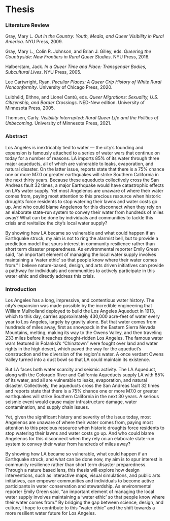 # Thesis
### Literature Review

Gray, Mary L. _Out in the Country: Youth, Media, and Queer Visibility in Rural America_. NYU Press, 2009.

Gray, Mary L., Colin R. Johnson, and Brian J. Gilley, eds. _Queering the Countryside: New Frontiers in Rural Queer Studies_. NYU Press, 2016.

Halberstam, Jack. _In a Queer Time and Place: Transgender Bodies, Subcultural Lives_. NYU Press, 2005.

Lee Cartwright, Ryan. _Peculiar Places: A Queer Crip History of White Rural Nonconformity_. University of Chicago Press, 2020.

Luibhéid, Eithne, and Lionel Cantú, eds. _Queer Migrations: Sexuality, U.S. Citizenship, and Border Crossings_. NED-New edition. University of Minnesota Press, 2005.

Thomsen, Carly. _Visibility Interrupted: Rural Queer Life and the Politics of Unbecoming_. University of Minnesota Press, 2021.

### Abstract

Los Angeles is inextricably tied to water — the city’s founding and expansion is famously attached to a series of water wars that continue on today for a number of reasons. LA imports 85% of its water through three major aqueducts, all of which are vulnerable to leaks, evaporation, and natural disaster. On the latter issue, reports state that there is a 75% chance one or more M7.0 or greater earthquakes will strike Southern California in the next thirty years. Because these aqueducts collectively cross the San Andreas fault 32 times, a major Earthquake would have catastrophic effects on LA’s water supply. Yet most Angelenos are unaware of where their water comes from, paying most attention to this precious resource when historic droughts force residents to stop watering their lawns and water costs go up. And who could blame Angelenos for this disconnect when they rely on an elaborate state-run system to convey their water from hundreds of miles away? What can be done by individuals and communities to tackle this crisis and revitalize the city’s local water supply? 

By showing how LA became so vulnerable and what could happen if an Earthquake struck, my aim is not to ring the alarmist bell, but to provide a prediction model that spurs interest in community resilience rather than short term disaster preparedness. As environmental reporter Emily Green said, “an important element of managing the local water supply involves maintaining a ‘water ethic’ so that people know where their water comes from.” I believe nature-based, design, and arts driven initiatives can provide a pathway for individuals and communities to actively participate in this water ethic and directly address this crisis.

### Introduction
Los Angeles has a long, impressive, and contentious water history. The city’s expansion was made possible by the incredible engineering that William Mulholland deployed to build the Los Angeles Aqueduct in 1913, which to this day, carries approximately 430,000 acre-feet of water every year to Los Angeles, largely by gravity alone. But that water comes from hundreds of miles away, first as snowpack in the Eastern Sierra Nevada Mountains, melting, making its way to the Owens Valley, and then traveling 233 miles before it reaches drought-ridden Los Angeles. The famous water wars featured in Polanksi’s “Chinatown” were fought over land and water rights in the high desert, which paved the way for the aqueduct’s construction and the diversion of the region's water. A once verdant Owens Valley turned into a dust bowl so that LA could maintain its existence. 

But LA faces both water scarcity and seismic activity. The LA Aqueduct, along with the Colorado River and California Aqueducts supply LA with 85% of its water, and all are vulnerable to leaks, evaporation, and natural disaster. Collectively, the aqueducts cross the San Andreas fault 32 times and reports state that there is a 75% chance one or more M7.0 or greater earthquakes will strike Southern California in the next 30 years. A serious seismic event would cause major infrastructure damage, water contamination, and supply chain issues. 

Yet, given the significant history and severity of the issue today, most Angelenos are unaware of where their water comes from, paying most attention to this precious resource when historic droughts force residents to stop watering their lawns and water costs go up. And who could blame Angelenos for this disconnect when they rely on an elaborate state-run system to convey their water from hundreds of miles away? 

By showing how LA became so vulnerable, what could happen if an Earthquake struck, and what can be done now, my aim is to spur interest in community resilience rather than short term disaster preparedness. Through a nature based lens, this thesis will explore how design interventions, such as interactive maps, visual simulations, and public arts initiatives, can empower communities and individuals to become active participants in water conservation and stewardship. As environmental reporter Emily Green said, “an important element of managing the local water supply involves maintaining a ‘water ethic’ so that people know where their water comes from.” By bridging the gap between science, design, and culture, I hope to contribute to this “water ethic” and the shift towards a more resilient water future for Los Angeles.
